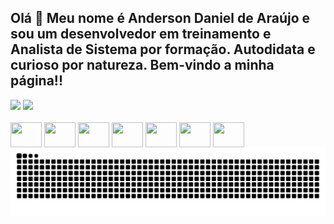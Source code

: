 ## Olá 👋 Meu nome é Anderson Daniel de Araújo e sou um desenvolvedor em treinamento e Analista de Sistema por formação. Autodidata e curioso por natureza. Bem-vindo a minha página!!


<div>
<img height="180em" src="https://github-readme-stats.vercel.app/api?username=Mukoua&show_icons=true&theme=dracula&include_all_commits=true&count_private=true"/>
<img height="180em" src="https://github-readme-stats.vercel.app/api/top-langs/?username=Mukoua&layout=compact&langs_count=20&theme=dark"/>
</div>


<div style ="display: inline_block"><br>
<img align="center" height="40" width="50" src="https://cdn.jsdelivr.net/gh/devicons/devicon@latest/icons/java/java-original-wordmark.svg" />
<img align="center" height="40" width="50" src="https://cdn.jsdelivr.net/gh/devicons/devicon@latest/icons/maven/maven-original.svg" />
<img align="center" height="40" width="50" src="https://cdn.jsdelivr.net/gh/devicons/devicon@latest/icons/mysql/mysql-original-wordmark.svg" />
<img align="center" height="40" width="50" src="https://cdn.jsdelivr.net/gh/devicons/devicon@latest/icons/python/python-original-wordmark.svg" />
<img align="center" height="40" width="50" src="https://cdn.jsdelivr.net/gh/devicons/devicon@latest/icons/swagger/swagger-original.svg" />
<img align="center" height="40" width="50" src="https://cdn.jsdelivr.net/gh/devicons/devicon@latest/icons/docker/docker-original-wordmark.svg" />
<img align="center" height="40" width="50" src="https://cdn.jsdelivr.net/gh/devicons/devicon@latest/icons/git/git-plain.svg" />

</div>
<img src="https://raw.githubusercontent.com/Mukoua/Mukoua/output/snake.svg" alt="Snake animation" />

